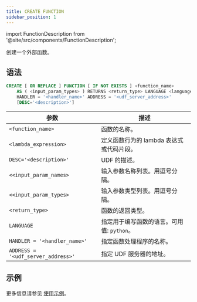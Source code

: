 ```yaml
---
title: CREATE FUNCTION
sidebar_position: 1
---
```

import FunctionDescription from '@site/src/components/FunctionDescription';

<FunctionDescription description="引入或更新: v1.2.339"/>

创建一个外部函数。

## 语法

```sql
CREATE [ OR REPLACE ] FUNCTION [ IF NOT EXISTS ] <function_name> 
    AS ( <input_param_types> ) RETURNS <return_type> LANGUAGE <language_name> 
    HANDLER = '<handler_name>' ADDRESS = '<udf_server_address>' 
    [DESC='<description>']
```

| 参数                    | 描述                                                                                       |
|-----------------------|---------------------------------------------------------------------------------------------------|
| `<function_name>`     | 函数的名称。                                                                        |
| `<lambda_expression>` | 定义函数行为的 lambda 表达式或代码片段。                          |
| `DESC='<description>'`  | UDF 的描述。|
| `<<input_param_names>`| 输入参数名称列表。用逗号分隔。|
| `<<input_param_types>`| 输入参数类型列表。用逗号分隔。|
| `<return_type>`       | 函数的返回类型。                                                                  |
| `LANGUAGE`            | 指定用于编写函数的语言。可用值: `python`。                    |
| `HANDLER = '<handler_name>'` | 指定函数处理程序的名称。                                               |
| `ADDRESS = '<udf_server_address>'` | 指定 UDF 服务器的地址。                                             |

## 示例

更多信息请参见 [使用示例](/guides/query/external-function#usage-examples)。